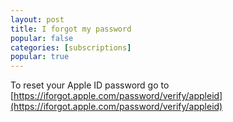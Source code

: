 ```yaml
---
layout: post
title: I forgot my password
popular: false
categories: [subscriptions]
popular: true
---
```

To reset your Apple ID password go to [https://iforgot.apple.com/password/verify/appleid](https://iforgot.apple.com/password/verify/appleid)
